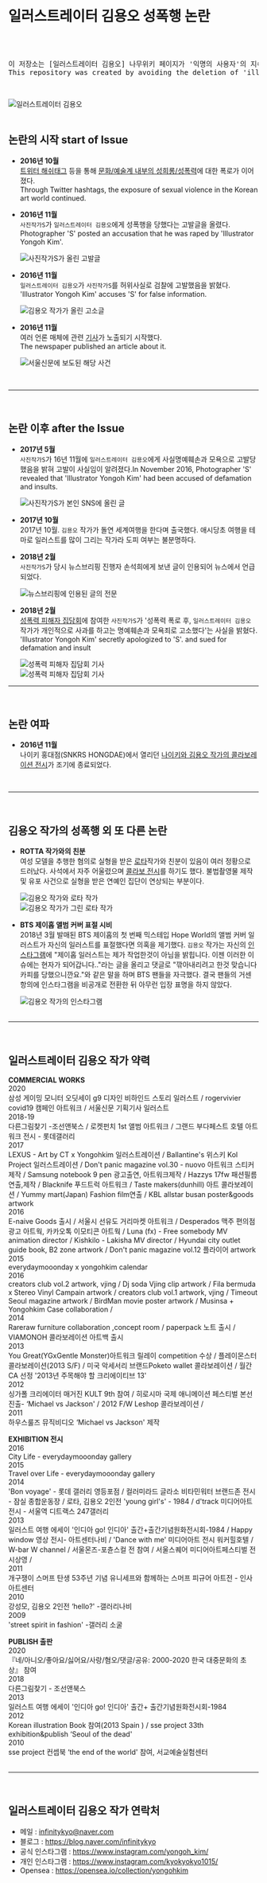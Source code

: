 # 일러스트레이터 김용오 성폭행 논란

<br>
<br>
<pre>
이 저장소는 [일러스트레이터 김용오] 나무위키 페이지가 '익명의 사용자'의 지속된 요청으로 삭제되어 만들어졌습니다. 
This repository was created by avoiding the deletion of 'illustrator [Yongohkim]'s Namu Wiki'.
</pre>
<br>

![일러스트레이터 김용오](img/illustrator_yongoh-kim.jpg)
<br>
<br>

## 논란의 시작 start of Issue

- **2016년 10월**<br>
  [트위터 해쉬태그](https://twitter.com/hashtag/%EC%98%88%EC%88%A0%EA%B3%84_%EB%82%B4_%EC%84%B1%ED%8F%AD%EB%A0%A5?src=hashtag_click) 등을 통해 [문화/예술계 내부의 성희롱/성폭력](https://namu.wiki/w/2016%EB%85%84%20%EB%AC%B8%ED%99%94%EA%B3%84%20%EC%84%B1%EC%B6%94%EB%AC%B8%20%ED%8F%AD%EB%A1%9C%20%EC%82%AC%EA%B1%B4)에 대한 폭로가 이어졌다.<br>
  Through Twitter hashtags, the exposure of sexual violence in the Korean art world continued.
- **2016년 11월**<br>
  `사진작가S`가 `일러스트레이터 김용오`에게 성폭행을 당했다는 고발글을 올렸다.<br>
  Photographer 'S' posted an accusation that he was raped by 'Illustrator Yongoh Kim'.

  ![사진작가S가 올린 고발글](img/yongoh-kim_metoo01.jpg)

- **2016년 11월**<br>
  `일러스트레이터 김용오`가 `사진작가S`를 허위사실로 검찰에 고발했음을 밝혔다.<br>
  'Illustrator Yongoh Kim' accuses 'S' for false information.

  ![김용오 작가가 올린 고소글](img/yongoh-kim_metoo02.jpeg)

- **2016년 11월**<br>
  여러 언론 매체에 관련 [기사](https://www.seoul.co.kr/news/newsView.php?id=20161124500105)가 노출되기 시작했다.<br>
  The newspaper published an article about it.

  ![서울신문에 보도된 해당 사건](img/yongoh-kim_news01.png)

<br>

---

<br>

## 논란 이후 after the Issue

- **2017년 5월**<br>
  `사진작가S`가 16년 11월에 `일러스트레이터 김용오`에게 사실명예훼손과 모욕으로 고발당했음을 밝혀 고발이 사실임이 알려졌다.In November 2016, Photographer 'S' revealed that 'Illustrator Yongoh Kim' had been accused of defamation and insults.

  ![사진작가S가 본인 SNS에 올린 글](img/yongoh-kim_metoo03.png)

- **2017년 10월**<br>
  2017년 10월. `김용오` 작가가 돌연 세계여행을 한다며 출국했다. 애시당초 여행을 테마로 일러스트를 많이 그리는 작가라 도피 여부는 불분명하다.
- **2018년 2월**<br>
  `사진작가S`가 당시 뉴스브리핑 진행자 손석희에게 보낸 글이 인용되어 뉴스에서 언급되었다.<br>

  ![뉴스브리핑에 인용된 글의 전문](img/yongoh-kim_news02.png)

- **2018년 2월**<br>
  [성폭력 피해자 집담회](https://www.khan.co.kr/national/national-general/article/201802101523011)에 참여한 `사진작가S`가 '성폭력 폭로 후, `일러스트레이터 김용오` 작가가 개인적으로 사과를 하고는 명예훼손과 모욕죄로 고소했다'는 사실을 밝혔다.<br>
  'Illustrator Yongoh Kim' secretly apologized to 'S'. and sued for defamation and insult

  ![성폭력 피해자 집담회 기사](img/yongoh-kim_news03.png)<br>
  ![성폭력 피해자 집담회 기사](img/yongoh-kim_news04.png)
  <br>

---

<br>

## 논란 여파

- **2016년 11월**<br>
  나이키 홍대점(SNKRS HONGDAE)에서 열리던 [나이키와 김용오 작가의 콜라보레이션 전시](https://blog.naver.com/h_store/220857144379)가 조기에 종료되었다.

<br>

---

<br>

## 김용오 작가의 성폭행 외 또 다른 논란

- **ROTTA 작가와의 친분**<br>
  여성 모델을 추행한 혐의로 실형을 받은 [로타](https://namu.wiki/w/ROTTA)작가와 친분이 있음이 여러 정황으로 드러났다. 사석에서 자주 어울렸으며 [콜라보 전시](https://www.facebook.com/1984culture/photos/a.512381545444217/886082041407497/?type=3)를 하기도 했다. 불법촬영물 제작 및 유포 사건으로 실형을 받은 연예인 집단이 연상되는 부분이다.<br>

  ![김용오 작가와 로타 작가](img/rotta-yongohkim02.png)<br>
  ![김용오 작가가 그린 로타 작가](img/rotta-yongohkim01.jpeg)

- **BTS 제이홉 앨범 커버 표절 시비**<br>
  2018년 3월 발매된 BTS 제이홉의 첫 번째 믹스테입 Hope World의 앨범 커버 일러스트가 자신의 일러스트를 표절했다면 의혹을 제기했다. `김용오` 작가는 자신의 [인스타그램](https://www.instagram.com/yongoh_kim/)에 "제이홉 일러스트는 제가 작업한것이 아님을 밝힙니다. 이젠 이러한 이슈에는 현자가 되어갑니다.."라는 글을 올리고 댓글로 "깎아내리려고 한것 맞습니다 카피를 당했으니깐요."와 같은 말을 하며 BTS 팬들을 자극했다. 결국 팬들의 거센 항의에 인스타그램을 비공개로 전환한 뒤 아무런 입장 표명을 하지 않았다.<br>

  ![김용오 작가의 인스타그램](img/yongoh-kim_j-hope.jpeg)
  <br>
  <br>

---

<br>

## 일러스트레이터 김용오 작가 약력

**COMMERCIAL WORKS**
<br>
2020<br>
삼성 게이밍 모니터 오딧세이 g9 디자인 비하인드 스토리 일러스트 /
rogervivier covid19 캠페인 아트워크 /
서울신문 기획기사 일러스트
<br>2018-19<br>
다른그림찾기 -조선앤북스 /
로켓펀치 1st 앨범 아트워크 /
그랜드 부다페스트 호텔 아트워크 전시 - 롯데갤러리
<br>2017<br>
LEXUS - Art by CT x Yongohkim 일러스트레이션 /
Ballantine's 위스키 Kol Project 일러스트레이션 /
Don't panic magazine vol.30 - nuovo 아트워크 스티커제작 /
Samsung notebook 9 pen 광고출연, 아트워크제작 /
Hazzys 17fw 패션필름 연출,제작 /
Blacknife 푸드트럭 아트워크 /
Taste makers(dunhill) 아트 콜라보레이션 /
Yummy mart(Japan) Fashion film연출 /
KBL allstar busan poster&goods artwork
<br>2016<br>
E-naive Goods 출시 /
서울시 선유도 거리마켓 아트워크 /
Desperados 맥주 편의점 광고 아트웍, 카카오톡 이모티콘 아트웍 /
Luna (fx) - Free somebody MV animation director /
Kishkilo - Lakisha MV director /
Hyundai city outlet guide book, B2 zone artwork /
Don't panic magazine vol.12 플라이어 artwork
<br>2015<br>
everydaymooonday x yongohkim calendar
<br>2016<br>
creators club vol.2 artwork, vjing /
Dj soda Vjing clip artwork /
Fila bermuda x Stereo Vinyl Campain artwork /
creators club vol.1 artwork, vjing /
Timeout Seoul magazine artwork /
BirdMan movie poster artwork /
Musinsa + Yongohkim Case collaboration /
<br>2014<br>
Rareraw furniture collaboration ,concept room /
paperpack 노트 출시 /
VIAMONOH 콜라보레이션 아트백 출시
<br>2013<br>
You Great(YGxGentle Monster)아트워크 릴레이 competition 수상 /
플레이몬스터 콜라보레이션(2013 S/F) /
미국 악세서리 브랜드Poketo wallet 콜라보레이션 /
월간 CA 선정 '2013년 주목해야 할 크리에이티브 13'
<br>2012<br>
싱가폴 크리에이터 매거진 KULT 9th 참여 /
히로시마 국제 애니메이션 페스티벌 본선 진출- ‘Michael vs Jackson' /
2012 F/W Leshop 콜라보레이션 /
<br>2011<br>
하우스룰즈 뮤직비디오 ‘Michael vs Jackson' 제작

**EXHIBITION 전시**<br>
2016<br>
City Life - everydaymooonday gallery
<br>2015<br>
Travel over Life - everydaymooonday gallery
<br>2014<br>
'Bon voyage' - 롯데 갤러리 영등포점 /
컬러미라드 글라소 비타민워터 브랜드존 전시 - 잠실 종합운동장 /
로타, 김용오 2인전 'young girl's' - 1984 /
d'track 미디어아트 전시 - 서울역 디트랙스 247갤러리
<br>2013<br>
일러스트 여행 에세이 '인디아 go! 인디아' 출간+출간기념원화전시회-1984 /
Happy window 영상 전시- 아트센터나비 /
'Dance with me' 미디어아트 전시 워커힐호텔 / W-bar W channel /
서울몬즈-포츈스컬 전 참여 /
서울스퀘어 미디어아트페스티벌 전시상영 /
<br>2011<br>
개구쟁이 스머프 탄생 53주년 기념 유니세프와 함께하는 스머프 피규어 아트전 - 인사아트센터
<br>2010<br>
강성모, 김용오 2인전 ‘hello?' -갤러리나비
<br>2009<br>
'street spirit in fashion' -갤러리 소굴

**PUBLISH 출판**<br>
2020<br>
『네/아니오/좋아요/싫어요/사랑/혐오/댓글/공유: 2000-2020 한국 대중문화의 초상』 참여
<br>2018<br>
다른그림찾기 - 조선앤북스
<br>2013<br>
일러스트 여행 에세이 '인디아 go! 인디아' 출간+ 출간기념원화전시회-1984
<br>2012<br>
Korean illustration Book 참여(2013 Spain ) /
sse project 33th exhibition&publish ‘Seoul of the dead'
<br>2010<br>
sse project 컨셉북 ‘the end of the world' 참여, 서교예술실험센터
<br>
<br>

---

<br>

## 일러스트레이터 김용오 작가 연락처

- 메일 : infinitykyo@naver.com<br>
- 블로그 : https://blog.naver.com/infinitykyo<br>
- 공식 인스타그램 : https://www.instagram.com/yongoh_kim/<br>
- 개인 인스타그램 : https://www.instagram.com/kyokyokyo1015/<br>
- Opensea : https://opensea.io/collection/yongohkim
